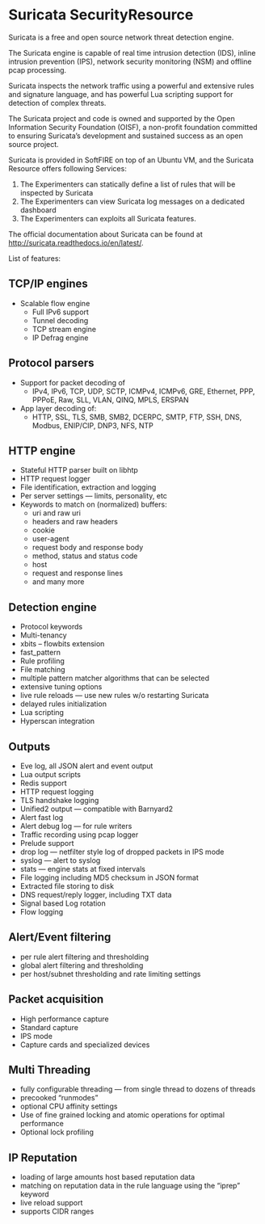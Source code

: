 # Suricata SecurityResource

Suricata is a free and open source network threat detection engine.

The Suricata engine is capable of real time intrusion detection (IDS), inline intrusion prevention (IPS), network security monitoring (NSM) and offline pcap processing.

Suricata inspects the network traffic using a powerful and extensive rules and signature language, and has powerful Lua scripting support for detection of complex threats.

The Suricata project and code is owned and supported by the Open Information Security Foundation (OISF), a non-profit foundation committed to ensuring Suricata’s development and sustained success as an open source project.

Suricata is provided in SoftFIRE on top of an Ubuntu VM, and the Suricata Resource offers following Services:

1. The Experimenters can statically define a list of rules that will be inspected by Suricata 
2. The Experimenters can view Suricata log messages on a dedicated dashboard
3. The Experimenters can exploits all Suricata features. 

The official documentation about Suricata can be found at <http://suricata.readthedocs.io/en/latest/>.

List of features: 

## TCP/IP engines

* Scalable flow engine
  * Full IPv6 support
  * Tunnel decoding
  * TCP stream engine
  * IP Defrag engine

## Protocol parsers
* Support for packet decoding of
  * IPv4, IPv6, TCP, UDP, SCTP, ICMPv4, ICMPv6, GRE, Ethernet, PPP, PPPoE, Raw, SLL, VLAN, QINQ, MPLS, ERSPAN
* App layer decoding of:
  * HTTP, SSL, TLS, SMB, SMB2, DCERPC, SMTP, FTP, SSH, DNS, Modbus, ENIP/CIP, DNP3, NFS, NTP

## HTTP engine
* Stateful HTTP parser built on libhtp
* HTTP request logger
* File identification, extraction and logging
* Per server settings — limits, personality, etc
* Keywords to match on (normalized) buffers:
  * uri and raw uri
  * headers and raw headers
  * cookie
  * user-agent
  * request body and response body
  * method, status and status code
  * host
  * request and response lines
  * and many more

## Detection engine
* Protocol keywords
* Multi-tenancy
* xbits – flowbits extension
* fast_pattern
* Rule profiling
* File matching
* multiple pattern matcher algorithms that can be selected
* extensive tuning options
* live rule reloads — use new rules w/o restarting Suricata
* delayed rules initialization
* Lua scripting
* Hyperscan integration

## Outputs

* Eve log, all JSON alert and event output
* Lua output scripts
* Redis support
* HTTP request logging
* TLS handshake logging
* Unified2 output — compatible with Barnyard2
* Alert fast log
* Alert debug log — for rule writers
* Traffic recording using pcap logger
* Prelude support
* drop log — netfilter style log of dropped packets in IPS mode
* syslog — alert to syslog
* stats — engine stats at fixed intervals
* File logging including MD5 checksum in JSON format
* Extracted file storing to disk
* DNS request/reply logger, including TXT data
* Signal based Log rotation
* Flow logging

## Alert/Event filtering

* per rule alert filtering and thresholding
* global alert filtering and thresholding
* per host/subnet thresholding and rate limiting settings

## Packet acquisition

* High performance capture
* Standard capture
* IPS mode
* Capture cards and specialized devices

## Multi Threading

* fully configurable threading — from single thread to dozens of threads
* precooked “runmodes”
* optional CPU affinity settings
* Use of fine grained locking and atomic operations for optimal performance
* Optional lock profiling

## IP Reputation

* loading of large amounts host based reputation data
* matching on reputation data in the rule language using the “iprep” keyword
* live reload support
* supports CIDR ranges

